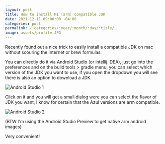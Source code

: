 ```yaml
---
layout: post
title: How to install M1 (arm) compatible JDK
date: 2021-12-11 09:00:00 -04:00
categories: post
permalink: /:categories/:year/:month/:day/:title/
image: assets/profile.JPG
---
```


Recently found out a nice trick to easily install a compatible JDK on mac without scouring the internet or brew formulas.

You can directly do it via Android Studio (or intellij IDEA), just go into the preferences and on the build tools > gradle menu, you can select which version of the JDK you want to use, if you open the dropdown you will see there is also an option to download a JDK.

![Android Studio 1]({{site.url}}/assets/androidStudio1.png)

Click on it and you will get a small dialog were you can select the flavor of JDK you want, I know for certain that the Azul versions are arm compatible.

![Android Studio 2]({{site.url}}/assets/androidStudio2.png)

(BTW I'm using the Android Studio Preview to get native arm android images)

Very convenient!
